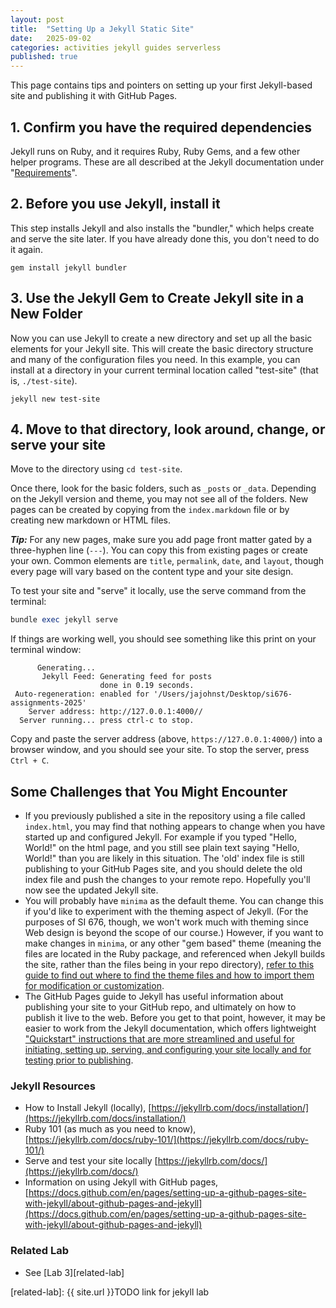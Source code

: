 ```yaml
---
layout: post
title:  "Setting Up a Jekyll Static Site"
date:   2025-09-02
categories: activities jekyll guides serverless
published: true
---
```


This page contains tips and pointers on setting up your first Jekyll-based site
and publishing it with GitHub Pages.

## 1. Confirm you have the required dependencies

Jekyll runs on Ruby, and it requires Ruby, Ruby Gems, and a few other helper programs.
These are all described at the Jekyll documentation under "[Requirements](https://jekyllrb.com/docs/installation/#requirements)".

## 2. Before you use Jekyll, install it

This step installs Jekyll and also installs the "bundler," which helps create and serve the site later. If you have already done this, you don't need to do it again.

```
gem install jekyll bundler
```

## 3. Use the Jekyll Gem to Create Jekyll site in a New Folder

Now you can use Jekyll to create a new directory and set up all the basic elements for your Jekyll site. This will create the basic directory structure and many of the configuration files you need. In this example, you can install at a directory in your current terminal location called "test-site" (that is, `./test-site`).

```
jekyll new test-site
```

## 4. Move to that directory, look around, change, or serve your site

Move to the directory using `cd test-site`.

Once there, look for the basic folders, such as `_posts` or `_data`.
Depending on the Jekyll version and theme, you may not see all of the folders.
New pages can be created by copying from the `index.markdown` file
or by creating new markdown or HTML files.

***Tip:*** For any new pages, make sure you add page front matter gated by a three-hyphen line (`---`). You can copy this from existing pages or create your own. Common elements are `title`,
`permalink`, `date`, and `layout`, though every page will vary based on the content type and your site design.

To test your site and "serve" it locally, use the serve command from the terminal:

```rb
bundle exec jekyll serve
```

If things are working well, you should see something like this print on your terminal window:

```
      Generating... 
       Jekyll Feed: Generating feed for posts
                    done in 0.19 seconds.
 Auto-regeneration: enabled for '/Users/jajohnst/Desktop/si676-assignments-2025'
    Server address: http://127.0.0.1:4000//
  Server running... press ctrl-c to stop.
```

Copy and paste the server address (above, `https://127.0.0.1:4000/`) into a browser window, and you should see your site. To stop the server, press `Ctrl + C`.

## Some Challenges that You Might Encounter

* If you previously published a site in the repository using a file called `index.html`,
  you may find that nothing appears to change when you have started up and configured Jekyll.
  For example if you typed "Hello, World!" on the html page, and you still see plain
  text saying "Hello, World!" than you are likely in this situation.
  The 'old' index file is still publishing to your GitHub Pages site,
  and you should delete the old index file and push the changes to your remote repo.
  Hopefully you'll now see the updated Jekyll site.
* You will probably have `minima` as the default theme. You can change this if you'd like to experiment with the theming aspect of Jekyll. (For the purposes of SI 676, though, we won't work much with theming since Web design is beyond the scope of our course.) However, if you want to make changes in `minima`, or any other "gem based" theme (meaning the files are located in the Ruby package, and referenced when Jekyll builds the site, rather than the files being in your repo directory), [refer to this guide to find out where to find the theme files and how to import them for modification or customization](https://jekyllrb.com/docs/themes/#understanding-gem-based-themes).
* The GitHub Pages guide to Jekyll has useful information about publishing your site to your GitHub repo, and ultimately on how to publish it live to the web. Before you get to that point, however, it may be easier to work from the Jekyll documentation, which offers lightweight ["Quickstart" instructions that are more streamlined and useful for initiating, setting up, serving, and configuring your site locally and for testing prior to publishing](https://jekyllrb.com/docs/).

### Jekyll Resources

* How to Install Jekyll (locally), [https://jekyllrb.com/docs/installation/](https://jekyllrb.com/docs/installation/)
* Ruby 101 (as much as you need to know), [https://jekyllrb.com/docs/ruby-101/](https://jekyllrb.com/docs/ruby-101/)
* Serve and test your site locally [https://jekyllrb.com/docs/](https://jekyllrb.com/docs/)
* Information on using Jekyll with GitHub pages, [https://docs.github.com/en/pages/setting-up-a-github-pages-site-with-jekyll/about-github-pages-and-jekyll](https://docs.github.com/en/pages/setting-up-a-github-pages-site-with-jekyll/about-github-pages-and-jekyll)

### Related Lab

* See [Lab 3][related-lab]

[related-lab]: {{ site.url }}TODO link for jekyll lab
